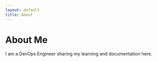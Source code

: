 ```yaml
---
layout: default
title: About
---
```


# About Me

I am a DevOps Engineer sharing my learning and documentation here.
